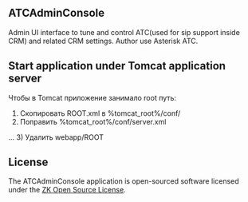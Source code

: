 ## ATCAdminConsole
Admin UI interface to tune and control ATC(used for sip support inside CRM) and related CRM settings.
Author use Asterisk ATC.

## Start application under Tomcat application server
Чтобы в Tomcat приложение занимало root путь:
1) Скопировать ROOT.xml в %tomcat_root%/conf/
2) Поправить %tomcat_root%/conf/server.xml
<Host name="hostname"  appBase="webapps" unpackWARs="true" autoDeploy="true">
	<Context docBase="admin-console" path="/" reloadable="true"/>
...
3) Удалить webapp/ROOT

## License
The ATCAdminConsole application is open-sourced software licensed under the [ZK Open Source License](https://www.zkoss.org/license/gpl).


